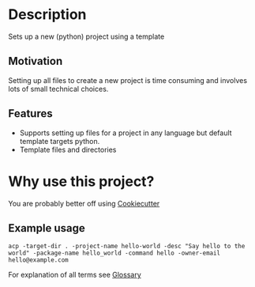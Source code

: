 # Description

Sets up a new (python) project using a template

## Motivation

Setting up all files to create a new project is time consuming and involves lots of small technical choices.

## Features

* Supports setting up files for a project in any language but default template targets python.
* Template files and directories

# Why use this project?

You are probably better off using [Cookiecutter](https://github.com/cookiecutter/cookiecutter)

## Example usage

    acp -target-dir . -project-name hello-world -desc "Say hello to the world" -package-name hello_world -command hello -owner-email hello@example.com

For explanation of all terms see [Glossary](glossary.md)